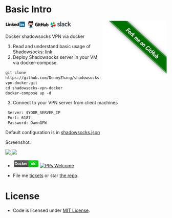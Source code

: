 # Basic Intro
<a href="https://github.com/DennyZhang?tab=followers"><img align="right" width="200" height="183" src="https://raw.githubusercontent.com/USDevOps/mywechat-slack-group/master/images/fork_github.png" /></a>

[![LinkedIn](https://raw.githubusercontent.com/USDevOps/mywechat-slack-group/master/images/linkedin.png)](https://www.linkedin.com/in/dennyzhang001) [![Github](https://raw.githubusercontent.com/USDevOps/mywechat-slack-group/master/images/github.png)](https://github.com/DennyZhang) [![Slack](https://raw.githubusercontent.com/USDevOps/mywechat-slack-group/master/images/slack.png)](https://www.dennyzhang.com/slack)

Docker shadowsocks VPN via docker

1. Read and understand basic usage of Shadowsocks: [link](https://shadowsocks.org/en/index.html)
2. Deploy Shadowsocks server in your VM via docker-compose.

```
git clone https://github.com/DennyZhang/shadowsocks-vpn-docker.git
cd shadowsocks-vpn-docker
docker-compose up -d
```

3. Connect to your VPN server from client machines

```
 Server: $YOUR_SERVER_IP
 Port: 6187
 Password: DamnGFW
```

Default configuration is in [shadowsocks.json](./shadowsocks.json)

Screenshot:

<a href="https://www.dennyzhang.com"><img src="https://raw.githubusercontent.com/DennyZhang/shadowsocks-vpn-docker/master/images/ss_config.png"/> </a>
<a href="https://www.dennyzhang.com"><img src="https://raw.githubusercontent.com/DennyZhang/shadowsocks-vpn-docker/master/images/ss_activate_server.jpg"/> </a>

- [![Docker](https://raw.githubusercontent.com/USDevOps/mywechat-slack-group/master/images/docker.png)](https://hub.docker.com/r/denny/shadowsocks-vpn-docker/) [![PRs Welcome](https://img.shields.io/badge/PRs-welcome-brightgreen.svg)](http://makeapullrequest.com)

- File me [tickets](https://github.com/DennyZhang/shadowsocks-vpn-docker/issues) or star [the repo](https://github.com/DennyZhang/shadowsocks-vpn-docker).

# License
- Code is licensed under [MIT License](https://www.dennyzhang.com/wp-content/mit_license.txt).
